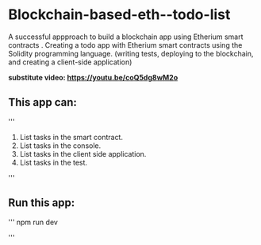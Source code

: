 # Blockchain-based-eth--todo-list

A successful appproach to build a blockchain app using Etherium smart contracts . 
Creating a todo app with Etherium smart contracts using the Solidity programming language. 
(writing tests, deploying to the blockchain, and creating a client-side application)

**substitute video: https://youtu.be/coQ5dg8wM2o**

## This app can:
'''
 1. List tasks in the smart contract.
 2. List tasks in the console.
 3. List tasks in the client side application.
 4. List tasks in the test.
 
'''
## Run this app:
'''
npm run dev

'''

